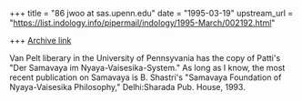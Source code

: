 +++
title = "86 jwoo at sas.upenn.edu"
date = "1995-03-19"
upstream_url = "https://list.indology.info/pipermail/indology/1995-March/002192.html"

+++
[Archive link](https://list.indology.info/pipermail/indology/1995-March/002192.html)

Van Pelt liberary in the University of Pennsyvania has the copy of 
Patti's "Der Samavaya im Nyaya-Vaisesika-System."  As long as I know, the 
most recent publication on Samavaya is B. Shastri's "Samavaya Foundation 
of Nyaya-Vaisesika Philosophy," Delhi:Sharada Pub. House, 1993.






